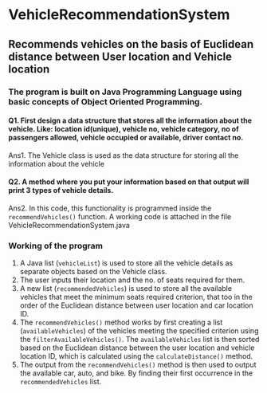 # VehicleRecommendationSystem
## Recommends vehicles on the basis of Euclidean distance between User location and Vehicle location

### The program is built on Java Programming Language using basic concepts of Object Oriented Programming.

#### Q1. First design a data structure that stores all the information about the vehicle. Like: location id(unique), vehicle no, vehicle category, no of passengers allowed, vehicle occupied or available, driver contact no.
Ans1. The Vehicle class is used as the data structure for storing all the information about the vehicle

#### Q2. A method where you put your information based on that output will print 3 types of vehicle details.
Ans2. In this code, this functionality is programmed inside the `recommendVehicles()` function. A working code is attached in the file VehicleRecommendationSystem.java

### Working of the program
1. A Java list (`vehicleList`) is used to store all the vehicle details as separate objects based on the Vehicle class.
2. The user inputs their location and the no. of seats required for them.
3. A new list (`recommendedVehicles`) is used to store all the available vehicles that meet the minimum seats required criterion, that too in the order of the Euclidean distance between user location and car location ID.
4. The `recommendVehicles()` method works by first creating a list (`availableVehicles`) of the vehicles meeting the specified criterion using the `filterAvailableVehicles()`. The `availableVehicles` list is then sorted based on the Euclidean distance between the user location and vehicle location ID, which is calculated using the `calculateDistance()` method.
5. The output from the `recommendVehicles()` method is then used to output the available car, auto, and bike. By finding their first occurrence in the `recommendedVehicles` list.
